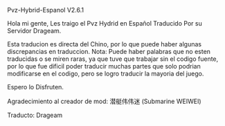 Pvz-Hybrid-Espanol V2.6.1 


Hola mi gente, Les traigo el Pvz Hydrid en Español Traducido Por su Servidor Drageam.

Esta traducion es directa del Chino, por lo que puede haber algunas discrepancias en traduccion.
Nota: Puede haber palabras que no esten traducidas o se miren raras, ya que tuve que trabajar sin el codigo fuente,
por lo que fue dificil poder traducir muchas partes que solo podrian modificarse en el codigo, pero se logro traducir la mayoria del juego.

Espero lo Disfruten.

Agradecimiento al creador de mod: 潜艇伟伟迷 (Submarine WEIWEI)

Traducto: Drageam
